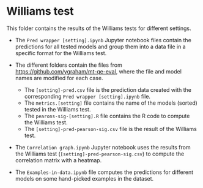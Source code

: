 # Williams test

This folder contains the results of the Williams tests for different settings.

- The `Pred wrapper [setting].ipynb` Jupyter notebook files contain the predictions for all tested models and group them into a data file in a specific format for the Williams test.

- The different folders contain the files from https://github.com/ygraham/mt-qe-eval, where the file and model names are modified for each case.
  - The `[setting]-pred.csv` file is the prediction data created with the corresponding `Pred wrapper [setting].ipynb` file.
  - The `metrics.[setting]` file contains the name of the models (sorted) tested in the Williams test.
  - The `pearons-sig-[setting].R` file contains the R code to compute the Williams test.
  - The `[setting]-pred-pearson-sig.csv` file is the result of the Williams test.

- The `Correlation graph.ipynb` Jupyter notebook uses the results from the Williams test (`[setting]-pred-pearson-sig.csv`) to compute the correlation matrix with a heatmap.

- The `Examples-in-data.ipynb` file computes the predictions for different models on some hand-picked examples in the dataset.
